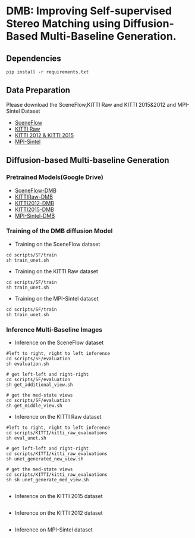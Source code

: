 # DMB: Improving Self-supervised Stereo Matching using Diffusion-Based Multi-Baseline Generation.

## Dependencies 
```
pip install -r requirements.txt
```  


## Data Preparation  
Please download the SceneFlow,KITTI Raw and KITTI 2015&2012 and MPI-Sintel Dataset 

- [SceneFlow](https://lmb.informatik.uni-freiburg.de/resources/datasets/SceneFlowDatasets.en.html) 
- [KITTI Raw](https://www.cvlibs.net/datasets/kitti/raw_data.php) 
- [KITTI 2012 & KITTI 2015](https://www.cvlibs.net/datasets/kitti/eval_scene_flow.php?benchmark=stereo) 
- [MPI-Sintel](http://sintel.is.tue.mpg.de/) 

## Diffusion-based Multi-baseline Generation
### Pretrained Models(Google Drive)
- [SceneFlow-DMB](https://drive.google.com/drive/folders/1Yc2RNc8TdwPe84T5cEiYbG8QKAt1p7j-?usp=sharing)
- [KITTIRaw-DMB](https://drive.google.com/drive/folders/1p1vhvANOeYjGkSfc53O-EEbgKCfc3cN7?usp=sharing)
- [KITTI2012-DMB](https://drive.google.com/drive/folders/1wFA1QNnQie_hjf-HUnjqJhF0JrCLqBn9?usp=sharing)
- [KITTI2015-DMB](https://drive.google.com/drive/folders/1yw_Bcy-cLSenJtNh68Jh5HlW0kaz1ola?usp=sharing)
- [MPI-Sintel-DMB](https://drive.google.com/drive/folders/1ewx0RNsJSjf4NXt8d9Zh9Lnv660zZPOz?usp=sharing)

### Training of the DMB diffusion Model
- Training on the SceneFlow dataset 
```
cd scripts/SF/train 
sh train_unet.sh
``` 

- Training on the KITTI Raw dataset 
```
cd scripts/SF/train 
sh train_unet.sh
``` 

- Training on the MPI-Sintel dataset 
```
cd scripts/SF/train 
sh train_unet.sh
``` 

### Inference Multi-Baseline Images
- Inference on the SceneFlow dataset
```
#left to right, right to left inference
cd scripts/SF/evaluation
sh evaluation.sh

# get left-left and right-right
cd scripts/SF/evaluation
sh get_additional_view.sh

# get the med-state views
cd scripts/SF/evaluation
sh get_middle_view.sh

```

- Inference on the KITTI Raw dataset 

```
#left to right, right to left inference
cd scripts/KITTI/kitti_raw_evaluations
sh eval_unet.sh

# get left-left and right-right
cd scripts/KITTI/kitti_raw_evaluations
sh unet_generated_new_view.sh

# get the med-state views
cd scripts/KITTI/kitti_raw_evaluations
sh sh unet_generate_med_view.sh


```

- Inference on the KITTI 2015 dataset 
```

```

- Inference on the KITTI 2012 dataset
```

```
- Inference on MPI-Sintel dataset 
```
```



